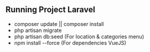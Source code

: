 ## Running Project Laravel 

- composer update || composer install
- php artisan migrate
- php artisan db:seed (For location & categories menu)
- npm install --force (For dependencies VueJS)
